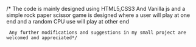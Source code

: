  /* The code is mainly designed using HTML5,CSS3 And Vanilla js and a simple rock paper scissor game is designed where 
     a user will play at one end and a random CPU use will play at other end


     Any further modifications and suggestions in my small project are welcomed and appreciated*/

